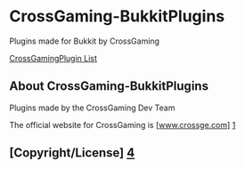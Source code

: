 CrossGaming-BukkitPlugins
============================

Plugins made for Bukkit by CrossGaming

[CrossGamingPlugin List][3]

About CrossGaming-BukkitPlugins
---------------------
Plugins made by the CrossGaming Dev Team

The official website for CrossGaming is [www.crossge.com] [1]

[Copyright/License] [4]
-----------------
[1]: http://www.crossge.com/
[2]: https://raw.github.com/CrossGaming/CrossGaming-BukkitPlugins/master/LICENSE.txt
[3]: https://github.com/CrossGaming/CrossGaming-BukkitPlugins/blob/master/PluginList.md
[4]: https://github.com/CrossGaming/CrossGaming-BukkitPlugins/blob/master/LICENSE.txt